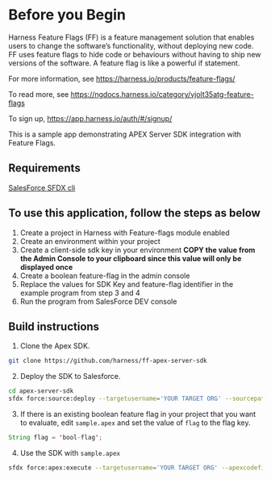 # Before you Begin

Harness Feature Flags (FF) is a feature management solution that enables users to change the software’s functionality, without deploying new code. FF uses feature flags to hide code or behaviours without having to ship new versions of the software. A feature flag is like a powerful if statement.

For more information, see https://harness.io/products/feature-flags/

To read more, see https://ngdocs.harness.io/category/vjolt35atg-feature-flags

To sign up, https://app.harness.io/auth/#/signup/

This is a sample app demonstrating APEX Server SDK integration with Feature Flags.

## Requirements
[SalesForce SFDX cli](https://developer.salesforce.com/tools/sfdxcli)

## To use this application, follow the steps as below ##

1) Create a project in Harness with Feature-flags module enabled
2) Create an environment within your project
3) Create a client-side sdk key in your environment **COPY the value from the Admin Console to your clipboard since this value will only be displayed once**
4) Create a boolean feature-flag in the admin console
5) Replace the values for SDK Key and feature-flag identifier in the example program from step 3 and 4
6) Run the program from SalesForce DEV console

## Build instructions

1. Clone the Apex SDK.

```bash
git clone https://github.com/harness/ff-apex-server-sdk
```

2. Deploy the SDK to Salesforce.

```bash
cd apex-server-sdk
sfdx force:source:deploy --targetusername='YOUR TARGET ORG' --sourcepath='force-app'
```

3. If there is an existing boolean feature flag in your project that you want to evaluate, edit `sample.apex` and set the value of `flag` to the flag key.

```java
String flag = 'bool-flag';
```

4. Use the SDK with `sample.apex`

```bash
sfdx force:apex:execute --targetusername='YOUR TARGET ORG' --apexcodefile='sample.apex'
```